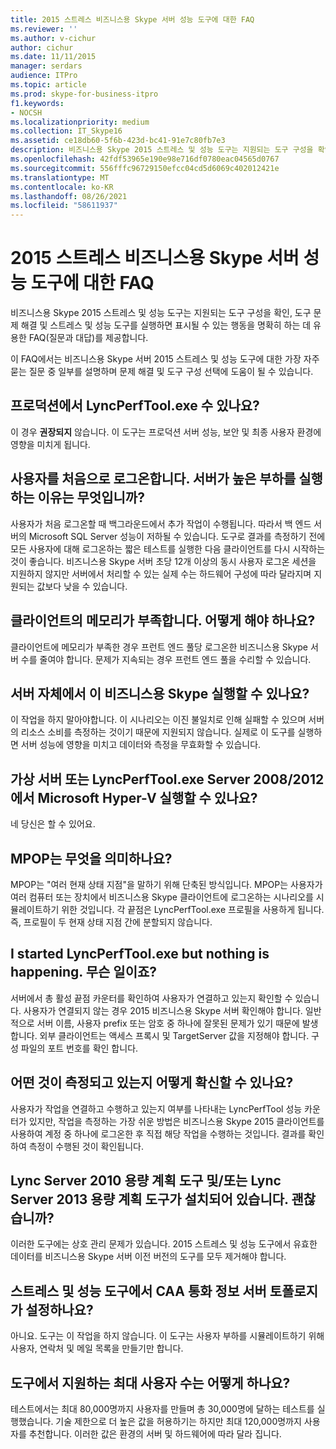 ```yaml
---
title: 2015 스트레스 비즈니스용 Skype 서버 성능 도구에 대한 FAQ
ms.reviewer: ''
ms.author: v-cichur
author: cichur
ms.date: 11/11/2015
manager: serdars
audience: ITPro
ms.topic: article
ms.prod: skype-for-business-itpro
f1.keywords:
- NOCSH
ms.localizationpriority: medium
ms.collection: IT_Skype16
ms.assetid: ce18db60-5f6b-423d-bc41-91e7c80fb7e3
description: 비즈니스용 Skype 2015 스트레스 및 성능 도구는 지원되는 도구 구성을 확인, 도구 문제 해결 및 스트레스 및 성능 도구를 실행하면 표시될 수 있는 행동을 명확히 하는 데 유용한 FAQ(질문과 대답)를 제공합니다.
ms.openlocfilehash: 42fdf53965e190e98e716df0780eac04565d0767
ms.sourcegitcommit: 556fffc96729150efcc04cd5d6069c402012421e
ms.translationtype: MT
ms.contentlocale: ko-KR
ms.lasthandoff: 08/26/2021
ms.locfileid: "58611937"
---
```

# <a name="faq-for-the-skype-for-business-server-2015-stress-and-performance-tool"></a>2015 스트레스 비즈니스용 Skype 서버 성능 도구에 대한 FAQ
 
비즈니스용 Skype 2015 스트레스 및 성능 도구는 지원되는 도구 구성을 확인, 도구 문제 해결 및 스트레스 및 성능 도구를 실행하면 표시될 수 있는 행동을 명확히 하는 데 유용한 FAQ(질문과 대답)를 제공합니다.
  
 이 FAQ에서는 비즈니스용 Skype 서버 2015 스트레스 및 성능 도구에 대한 가장 자주 묻는 질문 중 일부를 설명하며 문제 해결 및 도구 구성 선택에 도움이 될 수 있습니다.
  
## <a name="can-i-run-lyncperftoolexe-in-production"></a>프로덕션에서 LyncPerfTool.exe 수 있나요?

이 경우 **권장되지** 않습니다. 이 도구는 프로덕션 서버 성능, 보안 및 최종 사용자 환경에 영향을 미치게 됩니다.
  
## <a name="im-logging-my-users-on-for-the-first-time-why-are-my-servers-running-a-high-load"></a>사용자를 처음으로 로그온합니다. 서버가 높은 부하를 실행하는 이유는 무엇입니까?

사용자가 처음 로그온할 때 백그라운드에서 추가 작업이 수행됩니다. 따라서 백 엔드 서버의 Microsoft SQL Server 성능이 저하될 수 있습니다. 도구로 결과를 측정하기 전에 모든 사용자에 대해 로그온하는 짧은 테스트를 실행한 다음 클라이언트를 다시 시작하는 것이 좋습니다. 비즈니스용 Skype 서버 초당 12개 이상의 동시 사용자 로그온 세션을 지원하지 않지만 서버에서 처리할 수 있는 실제 수는 하드웨어 구성에 따라 달라지며 지원되는 값보다 낮을 수 있습니다.
  
## <a name="my-clients-are-running-out-of-memory-what-should-i-do"></a>클라이언트의 메모리가 부족합니다. 어떻게 해야 하나요?

클라이언트에 메모리가 부족한 경우 프런트 엔드 풀당 로그온한 비즈니스용 Skype 서버 수를 줄여야 합니다. 문제가 지속되는 경우 프런트 엔드 풀을 수리할 수 있습니다.
  
## <a name="can-i-run-this-tool-on-a-skype-for-business-server-itself"></a>서버 자체에서 이 비즈니스용 Skype 실행할 수 있나요?

이 작업을 하지 말아야합니다. 이 시나리오는 이진 불일치로 인해 실패할 수 있으며 서버의 리소스 소비를 측정하는 것이기 때문에 지원되지 않습니다. 실제로 이 도구를 실행하면 서버 성능에 영향을 미치고 데이터와 측정을 무효화할 수 있습니다.
  
## <a name="can-i-run-lyncperftoolexe-on-a-virtual-server-or-on-microsoft-hyper-v-server-20082012"></a>가상 서버 또는 LyncPerfTool.exe Server 2008/2012에서 Microsoft Hyper-V 실행할 수 있나요?

네 당신은 할 수 있어요.
  
## <a name="what-does-mpop-mean"></a>MPOP는 무엇을 의미하나요?

MPOP는 "여러 현재 상태 지점"을 말하기 위해 단축된 방식입니다. MPOP는 사용자가 여러 컴퓨터 또는 장치에서 비즈니스용 Skype 클라이언트에 로그온하는 시나리오를 시뮬레이트하기 위한 것입니다. 각 끝점은 LyncPerfTool.exe 프로필을 사용하게 됩니다. 즉, 프로필이 두 현재 상태 지점 간에 분할되지 않습니다.
  
## <a name="i-started-lyncperftoolexe-but-nothing-is-happening-whats-going-on"></a>I started LyncPerfTool.exe but nothing is happening. 무슨 일이죠?

서버에서 총 활성 끝점 카운터를 확인하여 사용자가 연결하고 있는지 확인할 수 있습니다. 사용자가 연결되지 않는 경우 2015 비즈니스용 Skype 서버 확인해야 합니다. 일반적으로 서버 이름, 사용자 prefix 또는 암호 중 하나에 잘못된 문제가 있기 때문에 발생합니다. 외부 클라이언트는 액세스 프록시 및 TargetServer 값을 지정해야 합니다. 구성 파일의 포트 번호를 확인 합니다.
  
## <a name="how-can-i-be-sure-that-something-is-being-measured"></a>어떤 것이 측정되고 있는지 어떻게 확신할 수 있나요?

사용자가 작업을 연결하고 수행하고 있는지 여부를 나타내는 LyncPerfTool 성능 카운터가 있지만, 작업을 측정하는 가장 쉬운 방법은 비즈니스용 Skype 2015 클라이언트를 사용하여 계정 중 하나에 로그온한 후 직접 해당 작업을 수행하는 것입니다. 결과를 확인하여 측정이 수행된 것이 확인됩니다.
  
## <a name="i-have-lync-server-2010-capacity-planning-tools-andor-lync-server-2013-capacity-planning-tools-installed-is-that-okay"></a>Lync Server 2010 용량 계획 도구 및/또는 Lync Server 2013 용량 계획 도구가 설치되어 있습니다. 괜찮습니까?

 이러한 도구에는 상호 관리 문제가 있습니다. 2015 스트레스 및 성능 도구에서 유효한 데이터를 비즈니스용 Skype 서버 이전 버전의 도구를 모두 제거해야 합니다.
  
## <a name="will-the-stress-and-performance-tools-set-up-the-caa-call-information-server-topology"></a>스트레스 및 성능 도구에서 CAA 통화 정보 서버 토폴로지가 설정하나요?

아니요. 도구는 이 작업을 하지 않습니다. 이 도구는 사용자 부하를 시뮬레이트하기 위해 사용자, 연락처 및 메일 목록을 만들기만 합니다.
  
## <a name="what-is-the-maximum-number-of-users-that-the-tools-support"></a>도구에서 지원하는 최대 사용자 수는 어떻게 하나요?

테스트에서는 최대 80,000명까지 사용자를 만들며 총 30,000명에 달하는 테스트를 실행했습니다. 기술 제한으로 더 높은 값을 허용하기는 하지만 최대 120,000명까지 사용자를 추천합니다. 이러한 값은 환경의 서버 및 하드웨어에 따라 달라 집니다.
  

